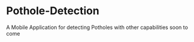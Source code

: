 # Pothole-Detection
A Mobile Application for detecting Potholes with other capabilities soon to come
